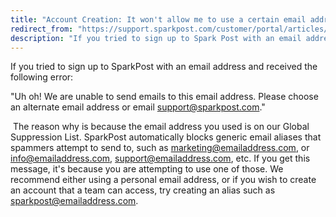 ```yaml
---
title: "Account Creation: It won't allow me to use a certain email address"
redirect_from: "https://support.sparkpost.com/customer/portal/articles/1982782-account-creation-it-won-t-allow-me-to-use-a-certain-email-address"
description: "If you tried to sign up to Spark Post with an email address and received the following error Uh oh We are unable to send emails to this email address Please choose an alternate email address or email support sparkpost com The reason why is because the email address you..."
---
```


If you tried to sign up to SparkPost with an email address and received the following error:

"Uh oh! We are unable to send emails to this email address. Please choose an alternate email address or email support@sparkpost.com."

 The reason why is because the email address you used is on our Global Suppression List. SparkPost automatically blocks generic email aliases that spammers attempt to send to, such as marketing@emailaddress.com, or info@emailaddress.com, support@emailaddress.com, etc. If you get this message, it's because you are attempting to use one of those. We recommend either using a personal email address, or if you wish to create an account that a team can access, try creating an alias such as sparkpost@emailaddress.com.